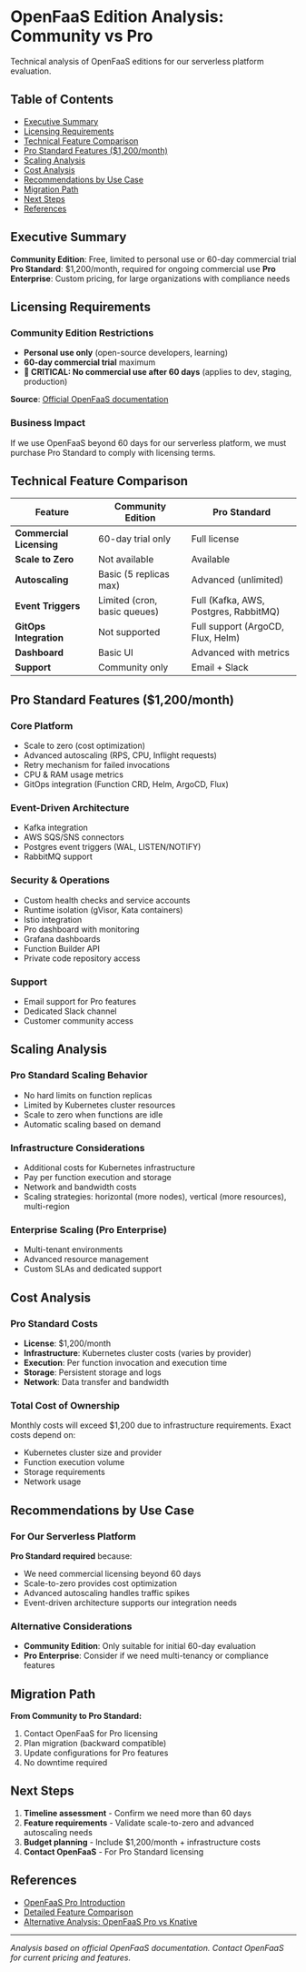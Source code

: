 # OpenFaaS Edition Analysis: Community vs Pro

Technical analysis of OpenFaaS editions for our serverless platform evaluation.

## Table of Contents

- [Executive Summary](#executive-summary)
- [Licensing Requirements](#licensing-requirements)
- [Technical Feature Comparison](#technical-feature-comparison)
- [Pro Standard Features ($1,200/month)](#pro-standard-features-1200month)
- [Scaling Analysis](#scaling-analysis)
- [Cost Analysis](#cost-analysis)
- [Recommendations by Use Case](#recommendations-by-use-case)
- [Migration Path](#migration-path)
- [Next Steps](#next-steps)
- [References](#references)

## Executive Summary

**Community Edition**: Free, limited to personal use or 60-day commercial trial
**Pro Standard**: $1,200/month, required for ongoing commercial use
**Pro Enterprise**: Custom pricing, for large organizations with compliance needs

## Licensing Requirements

### Community Edition Restrictions
- **Personal use only** (open-source developers, learning)
- **60-day commercial trial** maximum
- **🚨 CRITICAL: No commercial use after 60 days** (applies to dev, staging, production)

**Source**: [Official OpenFaaS documentation](https://docs.openfaas.com/openfaas-pro/introduction/)

### Business Impact
If we use OpenFaaS beyond 60 days for our serverless platform, we must purchase Pro Standard to comply with licensing terms.

## Technical Feature Comparison

| Feature | Community Edition | Pro Standard |
|---------|------------------|--------------|
| **Commercial Licensing** | 60-day trial only | Full license |
| **Scale to Zero** | Not available | Available |
| **Autoscaling** | Basic (5 replicas max) | Advanced (unlimited) |
| **Event Triggers** | Limited (cron, basic queues) | Full (Kafka, AWS, Postgres, RabbitMQ) |
| **GitOps Integration** | Not supported | Full support (ArgoCD, Flux, Helm) |
| **Dashboard** | Basic UI | Advanced with metrics |
| **Support** | Community only | Email + Slack |

## Pro Standard Features ($1,200/month)

### Core Platform
- Scale to zero (cost optimization)
- Advanced autoscaling (RPS, CPU, Inflight requests)
- Retry mechanism for failed invocations
- CPU & RAM usage metrics
- GitOps integration (Function CRD, Helm, ArgoCD, Flux)

### Event-Driven Architecture
- Kafka integration
- AWS SQS/SNS connectors
- Postgres event triggers (WAL, LISTEN/NOTIFY)
- RabbitMQ support

### Security & Operations
- Custom health checks and service accounts
- Runtime isolation (gVisor, Kata containers)
- Istio integration
- Pro dashboard with monitoring
- Grafana dashboards
- Function Builder API
- Private code repository access

### Support
- Email support for Pro features
- Dedicated Slack channel
- Customer community access

## Scaling Analysis

### Pro Standard Scaling Behavior
- No hard limits on function replicas
- Limited by Kubernetes cluster resources
- Scale to zero when functions are idle
- Automatic scaling based on demand

### Infrastructure Considerations
- Additional costs for Kubernetes infrastructure
- Pay per function execution and storage
- Network and bandwidth costs
- Scaling strategies: horizontal (more nodes), vertical (more resources), multi-region

### Enterprise Scaling (Pro Enterprise)
- Multi-tenant environments
- Advanced resource management
- Custom SLAs and dedicated support

## Cost Analysis

### Pro Standard Costs
- **License**: $1,200/month
- **Infrastructure**: Kubernetes cluster costs (varies by provider)
- **Execution**: Per function invocation and execution time
- **Storage**: Persistent storage and logs
- **Network**: Data transfer and bandwidth

### Total Cost of Ownership
Monthly costs will exceed $1,200 due to infrastructure requirements. Exact costs depend on:
- Kubernetes cluster size and provider
- Function execution volume
- Storage requirements
- Network usage

## Recommendations by Use Case

### For Our Serverless Platform
**Pro Standard required** because:
- We need commercial licensing beyond 60 days
- Scale-to-zero provides cost optimization
- Advanced autoscaling handles traffic spikes
- Event-driven architecture supports our integration needs

### Alternative Considerations
- **Community Edition**: Only suitable for initial 60-day evaluation
- **Pro Enterprise**: Consider if we need multi-tenancy or compliance features

## Migration Path

**From Community to Pro Standard:**
1. Contact OpenFaaS for Pro licensing
2. Plan migration (backward compatible)
3. Update configurations for Pro features
4. No downtime required

## Next Steps

1. **Timeline assessment** - Confirm we need more than 60 days
2. **Feature requirements** - Validate scale-to-zero and advanced autoscaling needs
3. **Budget planning** - Include $1,200/month + infrastructure costs
4. **Contact OpenFaaS** - For Pro Standard licensing

## References

- [OpenFaaS Pro Introduction](https://docs.openfaas.com/openfaas-pro/introduction/)
- [Detailed Feature Comparison](https://docs.openfaas.com/openfaas-pro/comparison)
- [Alternative Analysis: OpenFaaS Pro vs Knative](05-alternatives.md)

---

*Analysis based on official OpenFaaS documentation. Contact OpenFaaS for current pricing and features.*